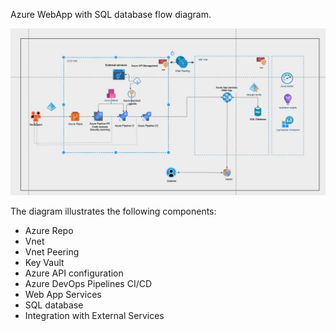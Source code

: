 Azure WebApp with SQL database flow diagram.

![Flow diagram](/Images/flowdiagram.jpg)

The diagram illustrates the following components:

- Azure Repo
- Vnet
- Vnet Peering
- Key Vault
- Azure API configuration
- Azure DevOps Pipelines CI/CD
- Web App Services
- SQL database
- Integration with External Services
